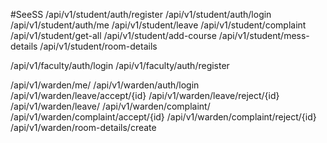 #SeeSS
/api/v1/student/auth/register
/api/v1/student/auth/login
/api/v1/student/auth/me
/api/v1/student/leave
/api/v1/student/complaint
/api/v1/student/get-all
/api/v1/student/add-course
/api/v1/student/mess-details
/api/v1/student/room-details

/api/v1/faculty/auth/login
/api/v1/faculty/auth/register

/api/v1/warden/me/
/api/v1/warden/auth/login
/api/v1/warden/leave/accept/{id}
/api/v1/warden/leave/reject/{id}
/api/v1/warden/leave/
/api/v1/warden/complaint/
/api/v1/warden/complaint/accept/{id}
/api/v1/warden/complaint/reject/{id}
/api/v1/warden/room-details/create

